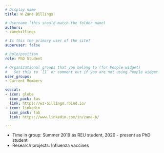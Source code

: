 ```yaml
---
# Display name
title: W Zane Billings

# Username (this should match the folder name)
authors:
- zanebillings

# Is this the primary user of the site?
superuser: false

# Role/position
role: PhD Student 

# Organizational groups that you belong to (for People widget)
#   Set this to `[]` or comment out if you are not using People widget.
user_groups:
- Current Members

social:
- icon: globe
  icon_pack: fas
  link: https://wz-billings.rbind.io/
- icon: linkedin
  icon_pack: fab
  link: https://www.linkedin.com/in/zane-b/

---
```



* Time in group: Summer 2019 as REU student, 2020 - present as PhD student
* Research projects: Influenza vaccines

